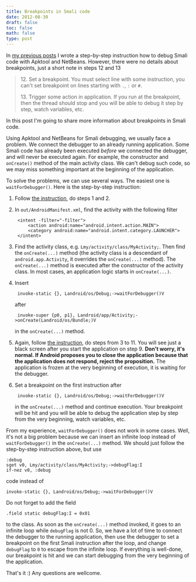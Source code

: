 ```yaml
---
title: Breakpoints in Smali code
date: 2012-08-30
draft: false
toc: false
math: false
type: post
---
```


In [my previous posts](../2012-08-27-debugging-smali-code-with-apk-tool-and-netbeans/) I wrote a step-by-step instruction how to debug Smali code with Apktool and NetBeans. However, there were no details about breakpoints, just a short note in steps 12 and 13

> 12.&nbsp;Set a breakpoint. You must select line with some instruction, you can't set breakpoint on lines starting with `.`, `:` or `#`.
>
> 13.&nbsp;Trigger some action in application. If you run at the breakpoint, then the thread should stop and you will be able to debug it step by step, watch variables, etc.

In this post I'm going to share more information about breakpoints in Smali code.

Using Apktool and NetBeans for Smali debugging, we usually face a problem. We connect the debugger to an already running application. Some Smali code has already been executed _before_ we connected the debugger, and will never be executed again. For example, the constructor and `onCreate()` method of the main activity class. We can't debug such code, so we may miss something important at the beginning of the application.

To solve the problems, we can use several ways. The easiest one is `waitForDebugger()`. Here is the step-by-step instruction: 

1. Follow [the instruction](../2012-08-27-debugging-smali-code-with-apk-tool-and-netbeans/debugging-smali-code-with-apk-tool-and-netbeans.md), do steps 1 and 2.

2. In `out/AndroidManifest.xml`, find the activity with the following filter

		<intent -filter="-filter">
			<action android:name="android.intent.action.MAIN">
			<category android:name="android.intent.category.LAUNCHER">
		</intent>

3. Find the activity class, e.g. `Lmy/activity/class/MyActivity;`. Then find the `onCreate(...)` method (the activity class is a descendant of `android.app.Activity`, it overrides the `onCreate(...)` method). The `onCreate(...)` method is executed after the constructor of the activity class. In most cases, an application logic starts in `onCreate(...)`.

4. Insert

		invoke-static {}, Landroid/os/Debug;->waitForDebugger()V

	after

		invoke-super {p0, p1}, Landroid/app/Activity;->onCreate(Landroid/os/Bundle;)V

	in the `onCreate(...)` method.

5. Again, follow [the instruction](../2012-08-27-debugging-smali-code-with-apk-tool-and-netbeans/), do steps from 3 to 11. You will see just a black screen after you start the application on step 9. __Don't worry, it's normal. If Android proposes you to close the application because that the application does not respond, reject the proposition.__ The application is frozen at the very beginning of execution, it is waiting for the debugger.

6. Set a breakpoint on the first instruction after

		invoke-static {}, Landroid/os/Debug;->waitForDebugger()V

	in the `onCreate(...)` method and continue execution. Your breakpoint will be hit and you will be able to debug the application step by step from the very beginning, watch variables, etc.

From my experience, `waitForDebugger()` does not work in some cases. Well, it's not a big problem because we can insert an infinite loop instead of `waitForDebugger()` in the `onCreate(...)` method. We should just follow the step-by-step instruction above, but use

```
:debug
sget v0, Lmy/activity/class/MyActivity;->debugFlag:I
if-nez v0, :debug    
```

code instead of 

```
invoke-static {}, Landroid/os/Debug;->waitForDebugger()V
```

Do not forget to add the field 

```
.field static debugFlag:I = 0x01
```

to the class. As soon as the `onCreate(...)` method invoked, it goes to an infinite loop while `debugFlag` is not 0. So, we have a lot of time to connect the debugger to the running application, then use the debugger to set a breakpoint on the first Smali instruction after the loop, and change `debugFlag` to `0` to escape from the infinite loop. If everything is well-done, our breakpoint is hit and we can start debugging from the very beginning of the application. 

That's it :) Any questions are wellcome.